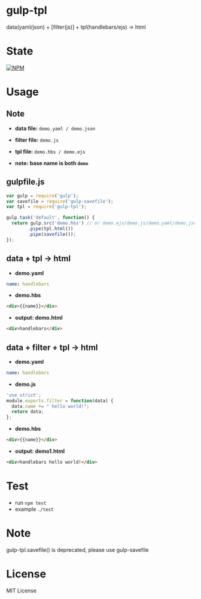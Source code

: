 gulp-tpl
========

data(yaml/json) + [filter(js)] + tpl(handlebars/ejs) -> html

State
=====

[![NPM](https://nodei.co/npm/gulp-tpl.png?downloads=true&stars=true)](https://nodei.co/npm/gulp-tpl/)

Usage
=====

Note
----

* **data file:** `demo.yaml / demo.json`
* **filter file:** `demo.js`
* **tpl file:** `demo.hbs / demo.ejs`

* **note:** **base name is both `demo`**

gulpfile.js
-----------

```javascript
var gulp = require('gulp');
var savefile = require('gulp-savefile');
var tpl = require('gulp-tpl');

gulp.task('default', function() {
  return gulp.src('demo.hbs') // or demo.ejs/demo.js/demo.yaml/demo.json
        .pipe(tpl.html())
        .pipe(savefile());
});
```

data + tpl -> html
------------------

* **demo.yaml**

```yaml
name: handlebars
```

* **demo.hbs**

```html
<div>{{name}}</div>
```

* **output: demo.html**

```html
<div>handlebars</div>
```

data + filter + tpl -> html
---------------------------

* **demo.yaml**

```yaml
name: handlebars
```

* **demo.js**

```javascript
'use strict';
module.exports.filter = function(data) {
  data.name += " hello world!";
  return data;
};
```

* **demo.hbs**

```html
<div>{{name}}</div>
```

* **output: demo1.html**

```html
<div>handlebars hello world!</div>
```

Test
====

* run `npm test`
* example `./test`

Note
====

gulp-tpl.savefile() is deprecated, please use gulp-savefile

License
=======

MIT License